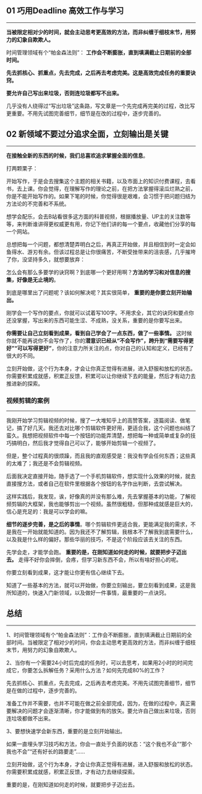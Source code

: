 ## 01 巧用Deadline 高效工作与学习

---

**当被限定相对少的时间，就会主动思考更高效的方法，而非纠缠于细枝末节，用努力的幻象自欺欺人。**

时间管理领域有个“帕金森法则”： **工作会不断膨胀，直到填满截止日期前的全部时间。** 

**先去抓核心、抓重点，先去完成，之后再去考虑完美。这是高效完成任务的重要诀窍。**

**要允许自己写出来垃圾，否则连垃圾都写不出来。**

几乎没有人绕得过“写出垃圾”这条路，写文章是一个先完成再完美的过程，改比写更重要。不用先试图完善细节，细节是在改的过程中，逐步完善的。

## 02 新领域不要过分追求全面，立刻输出是关键

---

**在接触全新的东西的时候，我们总喜欢追求掌握全面的信息**。

打两颗栗子：

开始写作，于是会去搜集这个主题的相关书籍，以及市面上的知识付费课程，去看书，去上课。你会觉得，在理解写作的理论之前，在把方法掌握得滚瓜烂熟之前，你是不能开始写作的。如果下笔的时候，你觉得很是艰难，会习惯于把问题归结为方法论的不完善和不系统。

想学会配乐，会去B站看很多这方面的科普视频，根据播放量、UP主的关注数等等，来判断谁讲得更权威更有用，你记下他们讲的每一个要点，收藏他们分享的每一个网站。

总想把每一个问题，都想清楚弄明白之后，再真正开始做，并且相信到时一定会如鱼得水、游刃有余。但该过程总是让你很痛苦，不断受挫带来的沮丧感，几乎摧垮了你，没坚持多久，就想要放弃：

怎么会有那么多要学的诀窍啊？到底哪一个更好用啊？**方法的学习和对信息的搜集，好像是无止境的**。

到底是哪里出了问题呢？该如何解决呢？其实很简单， **重要的是你要立刻开始输出。**

刚学会一个写作的要点，你就可以试着写100字。不用求全，其它的诀窍和要点你还没掌握，写出来的东西可能生涩、不成熟，没关系，重要的是你要写出来。

**你需要让自己立刻看到成果，看到自己学会了一点东西，做了一些事情。** 这时候你就不能再说你不会写作了，你的**潜意识已经从“不会写作”，跨升到“需要写得更好”“可以写得更好”**，你的注意力所关注的点，你对自己的认知和定义，已经有了很大的不同。

立刻开始做，这个行为本身，才会让你真正觉得有进展，进入舒服和放松的状态。你需要积累成就感，积累正反馈，积累可以让你继续下去的能量，然后才有动力去推进新的探索。

### 视频剪辑的案例

---

我刚开始学习剪辑视频的时候，搜了一大堆知乎上的高赞答案，逐篇阅读、做笔记，搞了好几天。我还去对比哪个剪辑软件更好用，更适合我，这个问题也纠结了蛮久。我想把视频软件中每一个按钮的功能弄清楚，想把每一种或简单或复杂的技巧搞明白，然后我才觉得自己可以了，能够开始剪辑一个视频了。

但是，整个过程真的很烦躁，而且我的直观感受是：我没有学会任何东西；这些真的太难了；我还是不会剪辑视频。

后面我决定直接开始，随手选了一个手机剪辑软件，想实现什么效果的时候，就去直接搜方法，或者自己在软件里根据各个按钮的名字作出判断，去尝试解决。

这样实践后，我发现，诶，好像真的并没有那么难，先去掌握基本的功能，了解视频剪辑的大框架，我也能够剪出一个视频。虽然很粗糙，但那种成就感是巨大的，信心是充足的：我是可以学会的嘛。

**细节的逐步完善，是之后的事情**。哪个剪辑软件更适合我，更能满足我的需求，不是我在一开始就能知道的。因为我还不了解剪辑，我根本不了解我到底需要什么，以及我是什么样的偏好。那些华丽的技巧，不是这个阶段应该去关注的东西。

先学会走，才能学会跑。 **重要的是，在刚知道如何走的时候，就要把步子迈出去。** 走得不好你会摔倒，会疼，但学习新东西不会，所以有啥好担心的呢。

你要立刻看到成果，这才能让你更有信心继续下去。

知道了一些基本的方法，就可以开始做，你要立刻输出，要立刻看到成果，这是我所知道的，快速入门新领域，以及做好一件事情，最重要的一点诀窍。

## **总结**

---

1、时间管理领域有个“帕金森法则”：工作会不断膨胀，直到填满截止日期前的全部时间。当被限定了相对少的时间，你会主动思考更高效的方法，而非纠缠于细枝末节，用努力的幻象自欺欺人。

2、当你有一个需要24小时后完成的任务时，可以去思考，如果用2小时的时间完成它，你要怎么拆解任务？采用什么方法？如何先完成80%的工作？

先去抓核心、抓重点，先去完成，之后再去考虑完美。不用先试图完善细节，细节是在做的过程中，逐步完善的。

准备工作并不需要，也并不可能在做之前全部完成，因为，在做的过程中，真正需要解决的问题才会逐渐清晰，你才能做到有的放矢。要允许自己做出来垃圾，否则连垃圾都做不出来。

3、要想快速学会新东西，重要的是立刻开始输出。

如果一直埋头学习技巧和方法，你会一直处于负面的状态：“这个我也不会”“那个我也不会”“还有好长的路要走”……

立刻开始做，这个行为本身，才会让你真正觉得有进展，进入舒服和放松的状态。你需要积累成就感，积累正反馈，才有动力去继续探索。

重要的是，在刚知道如何走的时候，就要把步子迈出去。

